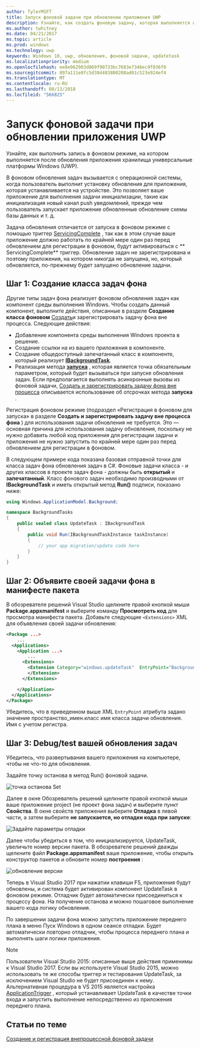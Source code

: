 ```yaml
---
author: TylerMSFT
title: Запуск фоновой задачи при обновлении приложения UWP
description: Узнайте, как создать фоновую задачу, которая выполняется при обновлении приложения магазина универсальной платформы Windows (UWP).
ms.author: twhitney
ms.date: 04/21/2017
ms.topic: article
ms.prod: windows
ms.technology: uwp
keywords: Windows 10, uwp, обновления, фоновой задачи, updatetask
ms.localizationpriority: medium
ms.openlocfilehash: ee8e962983d069f90733bc7683e7346ec9f036f0
ms.sourcegitcommit: 897a111e8fc5d38d483800288ad01c523e924ef4
ms.translationtype: MT
ms.contentlocale: ru-RU
ms.lasthandoff: 08/13/2018
ms.locfileid: "566825"
---
```

# <a name="run-a-background-task-when-your-uwp-app-is-updated"></a>Запуск фоновой задачи при обновлении приложения UWP

Узнайте, как выполнить запись в фоновом режиме, на котором выполняется после обновления приложения хранилища универсальные платформы Windows (UWP).

В фоновом обновления задач вызывается с операционной системы, когда пользователь выполнит установку обновления для приложения, которая устанавливается на устройстве. Это позволяет ваше приложение для выполнения задачи инициализации, такие как инициализация новый канал push уведомлений, прежде чем пользователь запускает приложение обновленные обновление схемы базы данных и т. д.

Задача обновления отличается от запуска в фоновом режиме с помощью триггер [ServicingComplete](https://docs.microsoft.com/uwp/api/Windows.ApplicationModel.Background.SystemTriggerType) , так как в этом случае ваше приложение должно работать по крайней мере один раз перед обновлением для регистрации в фоновом, будут активироваться с ** ServicingComplete** триггер.  Обновление задач не зарегистрирована и поэтому приложения, на котором никогда не запущена, но, который обновляется, по-прежнему будет запущено обновление задачи.

## <a name="step-1-create-the-background-task-class"></a>Шаг 1: Создание класса задач фона

Другие типы задач фона реализует фоновом обновления задач как компонент среды выполнения Windows. Чтобы создать данный компонент, выполните действия, описанные в разделе **Создание класса фоновом** [Создать](https://docs.microsoft.com/windows/uwp/launch-resume/create-and-register-a-background-task)и зарегистрировать задачу фона вне процесса. Следующие действия:

- Добавление компонента среды выполнения Windows проекта в решение.
- Создание ссылки на из вашего приложения в компоненте.
- Создание общедоступный запечатанный класс в компоненте, который реализует [**IBackgroundTask**](https://msdn.microsoft.com/library/windows/apps/br224794).
- Реализация метода [**запуска**](https://msdn.microsoft.com/library/windows/apps/br224811) , которая является точка обязательным параметром, который будет вызываться при запуске обновления задач. Если предполагается выполнять асинхронные вызовы из фоновой задачи, [Создать и зарегистрировать задачу фона вне процесса](https://docs.microsoft.com/windows/uwp/launch-resume/create-and-register-a-background-task) описывается использование об отсрочках метода **запуска** .

Регистрация фоновом режиме (подраздел «Регистрация в фоновом для запуска» в разделе **Создать и зарегистрировать задачу вне процесса фона** ) для использования задачи обновления не требуется. Это — основная причина для использования задачу обновления, поскольку не нужно добавить любой код приложения для регистрации задачи и приложения не нужно запустить по крайней мере один раз перед обновлением для регистрации в фоновом.

В следующем примере кода показана базовая отправной точки для класса задач фона обновления задач в C#. Фоновые задачи класса - и других классов в проекте задач фона - должны быть **открытый** и **запечатанный**. Класс фонового задач необходимо производными от **IBackgroundTask** и иметь открытый метод **Run()** подписи, показано ниже:

```cs
using Windows.ApplicationModel.Background;

namespace BackgroundTasks
{
    public sealed class UpdateTask : IBackgroundTask
    {
        public void Run(IBackgroundTaskInstance taskInstance)
        {
            // your app migration/update code here
        }
    }
}
```

## <a name="step-2-declare-your-background-task-in-the-package-manifest"></a>Шаг 2: Объявите своей задачи фона в манифесте пакета

В обозревателе решений Visual Studio щелкните правой кнопкой мыши **Package.appxmanifest** и выберите команду **Просмотреть код** для просмотра манифеста пакета. Добавьте следующие `<Extensions>` XML для объявления своей задачи обновления:

```XML
<Package ...>
    ...
  <Applications>  
    <Application ...>  
        ...
      <Extensions>  
        <Extension Category="windows.updateTask"  EntryPoint="BackgroundTasks.UpdateTask">  
        </Extension>  
      </Extensions>

    </Application>  
  </Applications>  
</Package>
```

Убедитесь, что в приведенном выше XML `EntryPoint` атрибута задано значение пространство_имен.класс имя класса задачи обновления. Имя с учетом регистра.

## <a name="step-3-debugtest-your-update-task"></a>Шаг 3: Debug/test вашей обновления задач

Убедитесь, что развертывания вашего приложения на компьютере, чтобы не что-то для обновления.

Задайте точку останова в метод Run() фоновой задачи.

![точка останова Set](images/run-func-breakpoint.png)

Далее в окне Обозреватель решений щелкните правой кнопкой мыши ваше приложение project (не проект фона задач) и выберите пункт **Свойства**. В окне свойств приложения выберите **Отладка** в левой части, а затем выберите **не запускается, но отладки кода при запуске**:

![Задайте параметры отладки](images/do-not-launch-but-debug.png)

Далее чтобы убедиться в том, что инициализируется, UpdateTask, увеличьте номер версии пакета. В обозревателе решений дважды щелкните файл **Package.appxmanifest** ваше приложение, чтобы открыть конструктор пакетов и обновите номер **построения** :

![обновление версии](images/bump-version.png)

Теперь в Visual Studio 2017 при нажатии клавиши F5, приложения будут обновлены, и система будет активирован компонент UpdateTask в фоновом режиме. Отладчик будет автоматически присоединиться к процессу фона. На получение останова и можно пошаговое выполнение вашего кода логику обновления.

По завершении задачи фона можно запустить приложение переднего плана в меню Пуск Windows в одном сеансе отладки. Будет автоматически повторно отладчик, чтобы процесса переднего плана и выполнять шаги логики приложения.

> [!NOTE]
> Пользователи Visual Studio 2015: описанные выше действия применимы к Visual Studio 2017. Если вы используете Visual Studio 2015, можно использовать те же способы триггер и тестирования UpdateTask, за исключением Visual Studio не будет присоединен к нему. Альтернативная процедура в VS 2015 является настройка [ApplicationTrigger](https://docs.microsoft.com/windows/uwp/launch-resume/trigger-background-task-from-app) , который устанавливает UpdateTask в качестве точки входа и запустить выполнение непосредственно из приложения переднего плана.

## <a name="see-also"></a>Статьи по теме

[Создание и регистрация внепроцессной фоновой задачи](https://docs.microsoft.com/windows/uwp/launch-resume/create-and-register-a-background-task)
